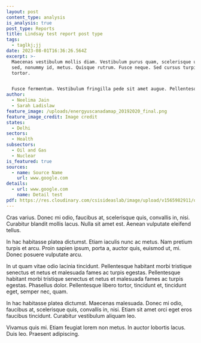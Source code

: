 ```yaml
---
layout: post
content_type: analysis
is_analysis: true
post_type: Reports
title: Lindsay test report post type
tags:
  - taglkj;jj
date: 2023-08-01T16:36:26.564Z
excerpt: >-
  Maecenas vestibulum mollis diam. Vestibulum purus quam, scelerisque ut, mollis
  sed, nonummy id, metus. Quisque rutrum. Fusce neque. Sed cursus turpis vitae
  tortor.


  Fusce fermentum. Vestibulum fringilla pede sit amet augue. Pellentesque habitant morbi tristique senectus et netus et malesuada fames ac turpis egestas. Vivamus aliquet elit ac nisl. Sed mollis, eros et ultrices tempus, mauris ipsum aliquam libero, non adipiscing dolor urna a orci.
author:
  - Neelima Jain
  - Sarah Ladislaw
feature_image: /uploads/energyuscanadamap_20192020_final.png
feature_image_credit: Image credit
states:
  - Delhi
sectors:
  - Health
subsectors:
  - Oil and Gas
  - Nuclear
is_featured: true
sources:
  - name: Source Name
    url: www.google.com
details:
  - url: www.google.com
    name: Detail test
pdf: https://res.cloudinary.com/csisideaslab/image/upload/v1565982911/on-the-radar/Satellite_Jamming_Primer_FINAL_pdf_bdzxwn.pdf
---
```

Cras varius. Donec mi odio, faucibus at, scelerisque quis, convallis in, nisi. Curabitur blandit mollis lacus. Nulla sit amet est. Aenean vulputate eleifend tellus.

In hac habitasse platea dictumst. Etiam iaculis nunc ac metus. Nam pretium turpis et arcu. Proin sapien ipsum, porta a, auctor quis, euismod ut, mi. Donec posuere vulputate arcu.

In ut quam vitae odio lacinia tincidunt. Pellentesque habitant morbi tristique senectus et netus et malesuada fames ac turpis egestas. Pellentesque habitant morbi tristique senectus et netus et malesuada fames ac turpis egestas. Phasellus dolor. Pellentesque libero tortor, tincidunt et, tincidunt eget, semper nec, quam.

In hac habitasse platea dictumst. Maecenas malesuada. Donec mi odio, faucibus at, scelerisque quis, convallis in, nisi. Etiam sit amet orci eget eros faucibus tincidunt. Curabitur vestibulum aliquam leo.

Vivamus quis mi. Etiam feugiat lorem non metus. In auctor lobortis lacus. Duis leo. Praesent adipiscing.